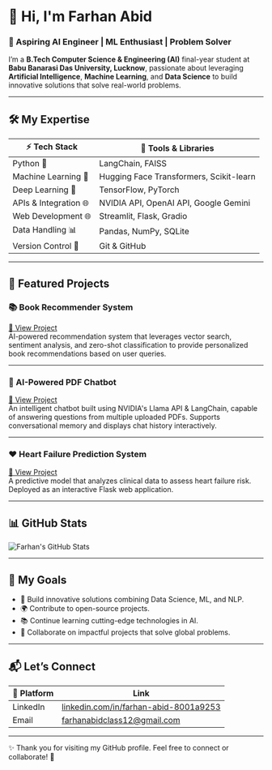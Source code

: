 # 👋 Hi, I'm Farhan Abid

### 🚀 Aspiring AI Engineer | ML Enthusiast | Problem Solver

I’m a **B.Tech Computer Science & Engineering (AI)** final-year student at **Babu Banarasi Das University, Lucknow**, passionate about leveraging **Artificial Intelligence**, **Machine Learning**, and **Data Science** to build innovative solutions that solve real-world problems.

---

## 🛠️ My Expertise

| ⚡ Tech Stack | 🔧 Tools & Libraries |
|-------------|----------------------|
| Python 🐍 | LangChain, FAISS |
| Machine Learning 🤖 | Hugging Face Transformers, Scikit-learn |
| Deep Learning 🔬 | TensorFlow, PyTorch |
| APIs & Integration 🌐 | NVIDIA API, OpenAI API, Google Gemini |
| Web Development 🌐 | Streamlit, Flask, Gradio |
| Data Handling 📊 | Pandas, NumPy, SQLite |
| Version Control 💾 | Git & GitHub |

---

## 🌟 Featured Projects

### 📚 Book Recommender System
[🔗 View Project](https://github.com/farhanabid786/Book-Recommender-System)  
AI-powered recommendation system that leverages vector search, sentiment analysis, and zero-shot classification to provide personalized book recommendations based on user queries.

---

### 🧠 AI-Powered PDF Chatbot
[🔗 View Project](https://github.com/farhanabid786/AI-PDF-Chatbot)  
An intelligent chatbot built using NVIDIA's Llama API & LangChain, capable of answering questions from multiple uploaded PDFs. Supports conversational memory and displays chat history interactively.

---

### ❤️ Heart Failure Prediction System
[🔗 View Project](https://github.com/farhanabid786/Heart-Failure-Prediction)  
A predictive model that analyzes clinical data to assess heart failure risk. Deployed as an interactive Flask web application.

---

## 📊 GitHub Stats

![Farhan's GitHub Stats](https://github-readme-stats.vercel.app/api?username=farhanabid786&show_icons=true&hide_border=true&theme=radical)

---

## 🎯 My Goals

- 🚀 Build innovative solutions combining Data Science, ML, and NLP.
- 🌍 Contribute to open-source projects.
- 📚 Continue learning cutting-edge technologies in AI.
- 🤝 Collaborate on impactful projects that solve global problems.

---

## 📬 Let’s Connect

| 🔗 Platform | Link |
|------------|------|
| LinkedIn | [linkedin.com/in/farhan-abid-8001a9253](https://www.linkedin.com/in/farhan-abid-8001a9253) |
| Email | [farhanabidclass12@gmail.com](mailto:farhanabidclass12@gmail.com) |

---

✨ Thank you for visiting my GitHub profile. Feel free to connect or collaborate! 🚀

